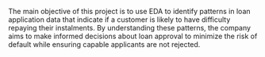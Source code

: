 The main objective of this project is to use EDA to identify patterns in loan application data 
that indicate if a customer is likely to have difficulty repaying their instalments. By 
understanding these patterns, the company aims to make informed decisions about loan 
approval to minimize the risk of default while ensuring capable applicants are not rejected.
